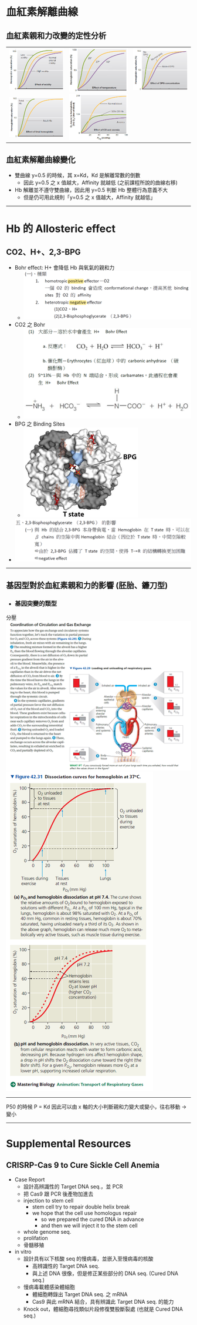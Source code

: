 # 血紅素解離曲線

## 血紅素親和力改變的定性分析

|                                                              |                                                              |                                                              |
| ------------------------------------------------------------ | ------------------------------------------------------------ | ------------------------------------------------------------ |
| ![](血紅素解離曲線.assets/402b97907a82a4f863aa3cb28f975b63.png) | ![Image.png](血紅素解離曲線.assets/95603b86aa084d7779599d0d80539d0c.png) | ![](血紅素解離曲線.assets/25a46a5bf8debc57114ff1f09c5de2da.png) |
| ![](血紅素解離曲線.assets/d395fb1b32de2c342a542f636ccc231f.png) | ![](血紅素解離曲線.assets/514c0f91360293f699c0af3326e5c4da.png) |                                                              |

## 血紅素解離曲線變化

- 雙曲線 y=0.5 的時候，其 x=Kd，Kd 是解離常數的倒數
  - 因此 y=0.5 之 x 值越大，Affinity 就越低 (之前課程所說的曲線右移)
- Hb 解離並不遵守雙曲線，因此用 y=0.5 判斷 Hb 整體行為意義不大
  - 但是仍可用此規則「y=0.5 之 x 值越大，Affinity 就越低」

* * *

# Hb 的 Allosteric effect

## CO2、H+、2,3-BPG

- Bohr effect: H+ 會降低 Hb 與氧氣的親和力
  - ![](血紅素解離曲線.assets/db2ac914db64d75c04a4a8bbb32adaf3.png)
- CO2 之 Bohr
  - ![](血紅素解離曲線.assets/645fd9a440add411e71ecc3b78e05ab2.png)
- BPG 之 Binding Sites
  - ![](血紅素解離曲線.assets/fcfded025676503ba027919e4fee9a0f.png)
- ![](血紅素解離曲線.assets/f7bfb8b703b1bd3b55fa9b57d1e8d11f.png)

* * *

## 基因型對於血紅素親和力的影響 (胚胎、鐮刀型)

- ### 基因突變的類型

分壓
![](血紅素解離曲線.assets/b60c6f299dc957725e4d96345a2a6532.png)
![](血紅素解離曲線.assets/10405007b937ac394a602641ccd2d301.png)

* * *

P50 的時候 P = Kd 因此可以由 x 軸的大小判斷親和力變大或變小，往右移動 → 變小

* * *

# Supplemental Resources

## CRISRP-Cas 9 to Cure Sickle Cell Anemia

- Case Report
  - 設計高辨識性的 Target DNA seq.，並 PCR
  - 把 Cas9 跟 PCR 後產物加進去
  - injection to stem cell
    - stem cell try to repair double helix break
    - we hope that the cell use homologus repair
      - so we prepared the cured DNA in advance
      - and then we will inject it to the stem cell
  - whole genome seq.
  - prolifation
  - 骨髓移殖
- in vitro
  - 設計具有以下核酸 seq 的慢病毒，並嵌入至慢病毒的核酸
    - 高辨識性的 Target DNA seq.
    - 與上述 DNA 很像，但是修正某些部分的 DNA seq. (Cured DNA seq.)
  - 慢病毒載體感染體細胞
    - 體細胞轉錄出 Target DNA seq. 之 mRNA
    - Cas9 與此 mRNA 結合，具有辨識此 Target DNA seq. 的能力
  - Knock out，體細胞尋找類似片段修復雙股斷裂處 (也就是 Cured DNA seq.)